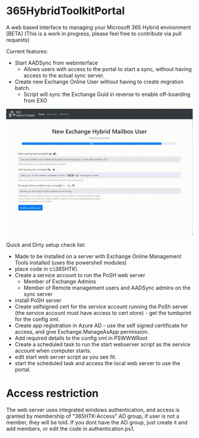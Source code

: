 # 365HybridToolkitPortal
A web based interface to managing your Microsoft 365 Hybrid environment [BETA]
(This is a work in progress, please feel free to contribute via pull requests)

Current features:
- Start AADSync from webinterface
  - Allows users with access to the portal to start a sync, without having access to the actual sync server.
- Create new Exchange Online User without having to create migration batch.
  - Script will sync the Exchange Guid in reverse to enable off-boarding from EXO

![demo of new user provisioning](https://github.com/mardahl/365HybridToolkitPortal/blob/4f174b8f8689e1053d2366b3d21e048a1a1ce0e9/newuser.gif "New User Provisioning")


Quick and Dirty setup check list:
- Made to be installed on a server with Exchange Online Management Tools installed (uses the powershell modules)
- place code in c:\365HTK\
- Create a service account to run the PoSH web server
  - Member of Exchange Admins
  - Member of Remote management users and AADSync admins on the sync server
- install PoSH server
- Create selfsigned cert for the service account running the PoSh server (the service account must have access to cert store) - get the tumbprint for the config xml.
- Create app registration in Azure AD - use the self signed certificate for access, and give Exchange.ManageAsApp permission.
- Add required details to the config xml in PSWWWRoot
- Create a scheduled task to run the start webserver script as the service account when computer starts.
- edit start web server script as you see fit.
- start the scheduled task and access the local web server to use the portal.

# Access restriction
The web server uses integrated windows authentication, and access is granted by membership of "365HTK-Access" AD group, if user is not a member, they will be told.
If you dont have the AD group, just create it and add members, or edit the code in authentication.ps1.
